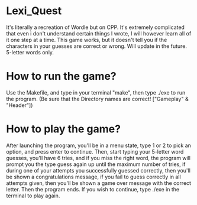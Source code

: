# Lexi_Quest
It's literally a recreation of Wordle but on CPP. It's extremely complicated that even i don't understand certain things I wrote, I will however learn all of it one step at a time. This game works, but it doesn't tell you if the characters in your guesses are correct or wrong. Will update in the future. 5-letter words only.

# How to run the game?
Use the Makefile, and type in your terminal "make", then type ./exe to run the program. (Be sure that the Directory names are correct! ["Gameplay" & "Header"])

# How to play the game?
After launching the program, you'll be in a menu state, type 1 or 2 to pick an option, and press enter to continue. Then, start typing your 5-letter word guesses, you'll have 6 tries, and if you miss the right word, the program will prompt you the type guess again up until the maximum number of tries, if during one of your attempts you successfully guessed correctly, then you'll be shown a congratulations message, if you fail to guess correctly in all attempts given, then you'll be shown a game over message with the correct letter. Then the program ends. If you wish to continue, type ./exe in the terminal to play again.
